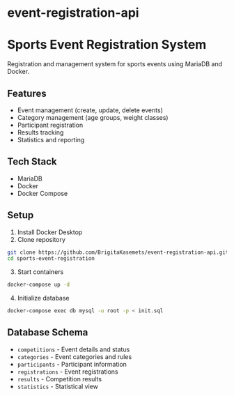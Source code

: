# event-registration-api
# Sports Event Registration System

Registration and management system for sports events using MariaDB and Docker.

## Features

- Event management (create, update, delete events)
- Category management (age groups, weight classes)
- Participant registration
- Results tracking
- Statistics and reporting

## Tech Stack

- MariaDB
- Docker
- Docker Compose

## Setup

1. Install Docker Desktop
2. Clone repository
```bash
git clone https://github.com/BrigitaKasemets/event-registration-api.git
cd sports-event-registration
```

3. Start containers
```bash
docker-compose up -d
```

4. Initialize database
```bash
docker-compose exec db mysql -u root -p < init.sql
```

## Database Schema

- `competitions` - Event details and status
- `categories` - Event categories and rules
- `participants` - Participant information
- `registrations` - Event registrations
- `results` - Competition results
- `statistics` - Statistical view
